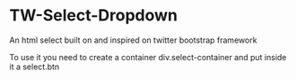 TW-Select-Dropdown
==================

An html select built on and inspired on twitter bootstrap framework

To use it you need to create a container div.select-container and put inside it a select.btn